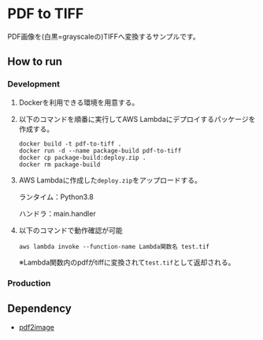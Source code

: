 # PDF to TIFF

PDF画像を(白黒=grayscaleの)TIFFへ変換するサンプルです。

## How to run

### Development

1. Dockerを利用できる環境を用意する。

2. 以下のコマンドを順番に実行してAWS Lambdaにデプロイするパッケージを作成する。
    ```
    docker build -t pdf-to-tiff .
    docker run -d --name package-build pdf-to-tiff
    docker cp package-build:deploy.zip .
    docker rm package-build
    ```

3. AWS Lambdaに作成した`deploy.zip`をアップロードする。

    ランタイム：Python3.8

    ハンドラ：main.handler

4. 以下のコマンドで動作確認が可能
    ```
    aws lambda invoke --function-name Lambda関数名 test.tif
    ```
    ※Lambda関数内のpdfがtiffに変換されて`test.tif`として返却される。

### Production


## Dependency

* [pdf2image](https://github.com/Belval/pdf2image)

